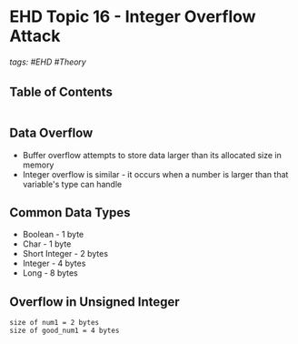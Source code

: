# EHD Topic 16 - Integer Overflow Attack

###### tags: #EHD #Theory 

## Table of Contents
```toc
```

## Data Overflow
- Buffer overflow attempts to store data larger than its allocated size in memory
- Integer overflow is similar - it occurs when a number is larger than that variable's type can handle

## Common Data Types
- Boolean - 1 byte
- Char - 1 byte
- Short Integer - 2 bytes
- Integer - 4 bytes
- Long - 8 bytes

## Overflow in Unsigned Integer
```
size of num1 = 2 bytes
size of good_num1 = 4 bytes
```